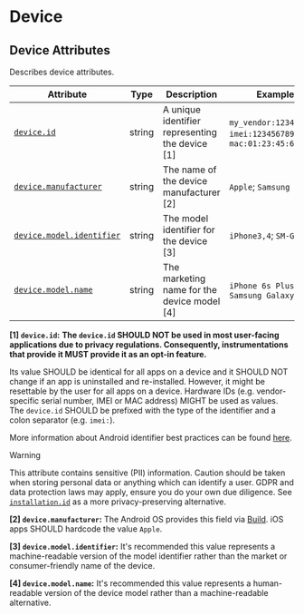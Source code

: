 <!-- NOTE: THIS FILE IS AUTOGENERATED. DO NOT EDIT BY HAND. -->
<!-- see templates/registry/markdown/attribute_namespace.md.j2 -->

# Device

## Device Attributes

Describes device attributes.

| Attribute | Type | Description | Examples | Stability |
|---|---|---|---|---|
| <a id="device-id" href="#device-id">`device.id`</a> | string | A unique identifier representing the device [1] | `my_vendor:1234567890`; `imei:123456789012345`; `mac:01:23:45:67:89:AB` | ![Development](https://img.shields.io/badge/-development-blue) |
| <a id="device-manufacturer" href="#device-manufacturer">`device.manufacturer`</a> | string | The name of the device manufacturer [2] | `Apple`; `Samsung` | ![Development](https://img.shields.io/badge/-development-blue) |
| <a id="device-model-identifier" href="#device-model-identifier">`device.model.identifier`</a> | string | The model identifier for the device [3] | `iPhone3,4`; `SM-G920F` | ![Development](https://img.shields.io/badge/-development-blue) |
| <a id="device-model-name" href="#device-model-name">`device.model.name`</a> | string | The marketing name for the device model [4] | `iPhone 6s Plus`; `Samsung Galaxy S6` | ![Development](https://img.shields.io/badge/-development-blue) |

**[1] `device.id`:** **The `device.id` SHOULD NOT be used in most user-facing applications due to privacy regulations.
Consequently, instrumentations that provide it MUST provide it as an opt-in feature.**

Its value SHOULD be identical for all apps on a device and it SHOULD NOT change if an app is uninstalled and re-installed.
However, it might be resettable by the user for all apps on a device.
Hardware IDs (e.g. vendor-specific serial number, IMEI or MAC address) MIGHT be used as values.
The `device.id` SHOULD be prefixed with the type of the identifier and a colon separator (e.g. `imei:`).

More information about Android identifier best practices can be found [here](https://developer.android.com/training/articles/user-data-ids).

> [!WARNING]
>
> This attribute contains sensitive (PII) information. Caution should be taken when storing personal data or anything which can identify a user. GDPR and data protection laws may apply, ensure you do your own due diligence.
> See [`installation.id`](/docs/attributes-registry/installation.md#installation-id) as a more privacy-preserving alternative.

**[2] `device.manufacturer`:** The Android OS provides this field via [Build](https://developer.android.com/reference/android/os/Build#MANUFACTURER). iOS apps SHOULD hardcode the value `Apple`.

**[3] `device.model.identifier`:** It's recommended this value represents a machine-readable version of the model identifier rather than the market or consumer-friendly name of the device.

**[4] `device.model.name`:** It's recommended this value represents a human-readable version of the device model rather than a machine-readable alternative.

